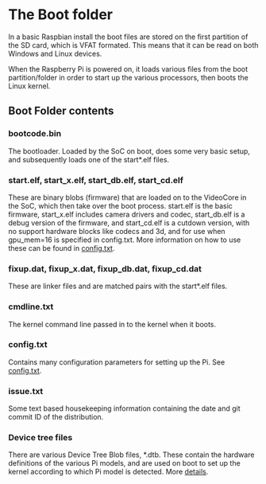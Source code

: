 # The Boot folder

In a basic Raspbian install the boot files are stored on the first partition of the SD card, which is VFAT formated. This means that it can be read on both Windows and Linux devices. 

When the Raspberry Pi is powered on, it loads various files from the boot partition/folder in order to start up the various processors, then boots the Linux kernel.

## Boot Folder contents

### bootcode.bin

The bootloader. Loaded by the SoC on boot, does some very basic setup, and subsequently loads one of the start*.elf files.

### start.elf, start_x.elf, start_db.elf, start_cd.elf

These are binary blobs (firmware) that are loaded on to the VideoCore in the SoC, which then take over the boot process.
start.elf is the basic firmware, start_x.elf includes camera drivers and codec, start_db.elf is a debug version of the firmware, and start_cd.elf is a cutdown version, with no support hardware blocks like codecs and 3d, and for use when gpu_mem=16 is specified in config.txt. More information on how to use these can be found in [config.txt](./config-txt/boot.md).

### fixup.dat, fixup_x.dat, fixup_db.dat, fixup_cd.dat

These are linker files and are matched pairs with the start*.elf files.

### cmdline.txt

The kernel command line passed in to the kernel when it boots.

### config.txt

Contains many configuration parameters for setting up the Pi. See [config.txt](./config-txt/README.md).

### issue.txt

Some text based housekeeping information containing the date and git commit ID of the distribution.

### Device tree files

There are various Device Tree Blob files, \*.dtb. These contain the hardware definitions of the various Pi models, and are used on boot to set up the kernel according to which Pi model is detected. More [details](device-tree.md).
